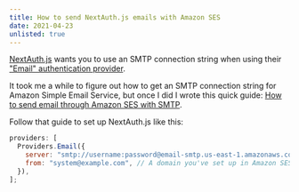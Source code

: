 ```yaml
---
title: How to send NextAuth.js emails with Amazon SES
date: 2021-04-23
unlisted: true
---
```


[NextAuth.js](https://next-auth.js.org) wants you to use an SMTP connection string when using their ["Email" authentication provider](https://next-auth.js.org/providers/email).

It took me a while to figure out how to get an SMTP connection string for Amazon Simple Email Service, but once I did I wrote this quick guide: [How to send email through Amazon SES with SMTP](/ses-smtp).

Follow that guide to set up NextAuth.js like this:

```javascript
providers: [
  Providers.Email({
    server: "smtp://username:password@email-smtp.us-east-1.amazonaws.com:587",
    from: "system@example.com", // A domain you've set up in Amazon SES' console
  }),
];
```
